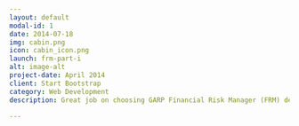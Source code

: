 ```yaml
---
layout: default
modal-id: 1
date: 2014-07-18
img: cabin.png
icon: cabin_icon.png
launch: frm-part-i
alt: image-alt
project-date: April 2014
client: Start Bootstrap
category: Web Development
description: Great job on choosing GARP Financial Risk Manager (FRM) designation as you advance your career. In FRM Level I, we will be learning Foundations of Risk Management, Quantitative Analysis, Financial Markets and Products, and Valuation and Risk Models. Excited? Let's get started!

---
```

